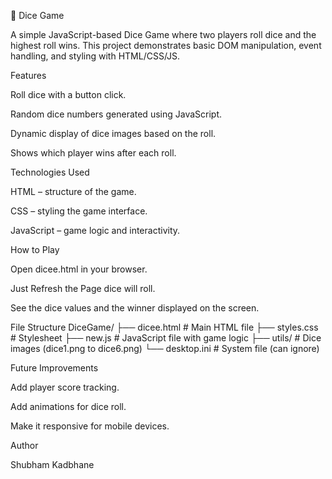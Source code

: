 🎲 Dice Game

A simple JavaScript-based Dice Game where two players roll dice and the highest roll wins. This project demonstrates basic DOM manipulation, event handling, and styling with HTML/CSS/JS.

Features

Roll dice with a button click.

Random dice numbers generated using JavaScript.

Dynamic display of dice images based on the roll.

Shows which player wins after each roll.

Technologies Used

HTML – structure of the game.

CSS – styling the game interface.

JavaScript – game logic and interactivity.

How to Play

Open dicee.html in your browser.

Just Refresh the Page dice will roll.

See the dice values and the winner displayed on the screen.

File Structure
DiceGame/
├── dicee.html       # Main HTML file
├── styles.css       # Stylesheet
├── new.js           # JavaScript file with game logic
├── utils/           # Dice images (dice1.png to dice6.png)
└── desktop.ini      # System file (can ignore)

Future Improvements

Add player score tracking.

Add animations for dice roll.

Make it responsive for mobile devices.

Author

Shubham Kadbhane
